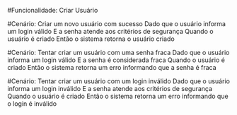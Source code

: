 #Funcionalidade: Criar Usuário

#Cenário: Criar um novo usuário com sucesso
Dado que o usuário informa um login válido
E a senha atende aos critérios de segurança
Quando o usuário é criado
Então o sistema retorna o usuário criado

#Cenário: Tentar criar um usuário com uma senha fraca
Dado que o usuário informa um login válido
E a senha é considerada fraca
Quando o usuário é criado
Então o sistema retorna um erro informando que a senha é fraca

#Cenário: Tentar criar um usuário com um login inválido
Dado que o usuário informa um login inválido
E a senha atende aos critérios de segurança
Quando o usuário é criado
Então o sistema retorna um erro informando que o login é inválido
